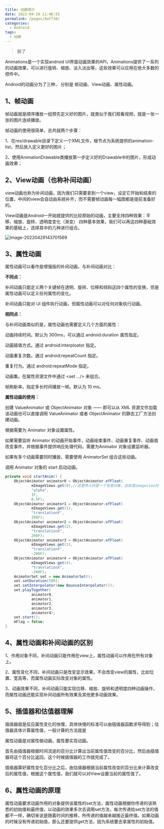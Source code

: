 ```yaml
---
title: 动画简介
date: 2022-04-29 11:46:55
permalink: /pages/8aff38/
categories:
  - Android
tags:
  - 动画
---
```


> 醉了

Animations是一个实现android UI界面动画效果的API，Animations提供了一系列的动画效果，可以进行旋转、缩放、淡入淡出等，这些效果可以应用在绝大多数的控件中。

Android的动画分为了三种， 分别是 帧动画、View动画、属性动画。

## 1、帧动画

帧动画就是顺序播放一组预先定义好的图片，就类似于我们观看视频，就是一张一张的图片连续播放。

帧动画的使用很简单，总共就两个步骤：

1、在res/drawable目录下定义一个XML文件，根节点为系统提供的animation-list，然后放入定义更好的图片；

2、使用AnimationDrawable类播放第一步定义好的Drawable中的图片，形成动画效果；

## 2、View动画（也称补间动画）

view动画也称为补间动画，因为我们只需要拿到一个view，设定它开始和结束的位置，中间的view会自动由系统补齐，而不需要帧动画每一幅图都是提前准备好的。

View动画是Android一开始就提供的比较原始的动画，主要支持四种效果：平移、缩放、旋转、透明度变化（渐变） 四种基本效果，我们可以再这四种基础效果的基础上，选择其中的几种进行组合。

![image-20220429143701569](https://cdn.jsdelivr.net/gh/wyba/image_store/blog/image-20220429143701569.png)

## 3、属性动画

属性动画可以看作是增强版的补间动画，与补间动画对比：

**不同点：**

补间动画只能定义两个关键帧在透明、旋转、位移和倾斜这四个属性的变换，但是属性动画可以定义任何属性的变化。

补间动画只能对 UI 组件执行动画，但属性动画可以对任何对象执行动画。

**相同点：**

与补间动画类似的是，属性动画也需要定义几个方面的属性：

动画持续时间。默认为 300ms，可以通过 android:duration 属性指定。

动画插值方式。通过 android:interploator 指定。

动画重复次数。通过 android:repeatCount 指定。

重复行为。通过 android:repeatMode 指定。

动画集。在属性资源文件中通过 <set …/> 来组合。

帧刷新率。指定多长时间播放一帧。默认为 10 ms。

**属性动画的使用：**

创建 ValueAnimator 或 ObjectAnimator 对象 —— 即可以从 XML 资源文件加载该动画也可以直接调用 ValueAnimator 或者 ObjectAnimator 的静态工厂方法创建动画。

根据需要为 Animator 对象设置属性。

如果需要监听 Animator 的动画开始事件，动画结束事件、动画重复事件、动画值改变事件，并根据事件提供响应处理代码，需要为Animator 对象设置监听器。

如果有多个动画需要同时播放，需要使用 AnimatorSet 组合这些动画。

调用 Animator 对象的 start 启动动画。

```java
private void startAnim() {
    ObjectAnimator animator0 = ObjectAnimator.ofFloat(
            mImageViews.get(0),//这里传入的是一个任意对象，此处是imageview对象
            "alpha",
            1F,
            0.5F);
    ObjectAnimator animator1 = ObjectAnimator.ofFloat(
            mImageViews.get(1),
            "translationY",
            200F);
    ObjectAnimator animator2 = ObjectAnimator.ofFloat(
            mImageViews.get(2),
            "translationX",
            200F);
    ObjectAnimator animator3 = ObjectAnimator.ofFloat(
            mImageViews.get(3),
            "translationY",
            -200F);
    ObjectAnimator animator4 = ObjectAnimator.ofFloat(
            mImageViews.get(4),
            "translationX",
            -200F);
    AnimatorSet set = new AnimatorSet();
    set.setDuration(500);
    set.setInterpolator(new BounceInterpolator());
    set.playTogether(
            animator0,
            animator1,
            animator2,
            animator3,
            animator4);
    set.start();
    mFlag = false;
}

```

## 4、属性动画和补间动画的区别

1、作用对象不同，补间动画只能作用在view上，属性动画可以作用在所有对象上。

 2、属性变化不同，补间动画只是改变显示效果，不会改变view的属性，比如位置、宽高等，而属性动画实际改变对象的属性。

 3、动画效果不同，补间动画只能实现位移、缩放、旋转和透明度四种动画操作，而属性动画还能实现补间动画所有效果及其他更多动画效果。

## 5、插值器和估值器理解

插值器就是反应属性变化的快慢，具体快慢的标准可以由插值器函数求导得到；估值器具体计算属性值，一般计算的方法就是

属性动画是对属性做动画，属性要实现动画。

首先由插值器根据时间流逝的百分比计算出当前属性值改变的百分比，然后由插值器将这个百分比返回。这个时候插值器的工作就完成了。

插值器算好属性变化百分比之后，由估值器根据当前属性改变的百分比来计算改变后的属性值，根据这个属性值，我们就可以对View设置当前的属性值了。

## 6、属性动画的原理

属性动画要求动画作用的对象提供该属性的set方法，属性动画根据你传递的该熟悉的初始值和最终值，以动画的效果多次去调用set方法，每次传递给set方法的值都不一样，确切来说是随着时间的推移，所传递的值越来越接近最终值。如果动画的时候没有传递初始值，那么还要提供get方法，因为系统要去拿属性的初始值。
